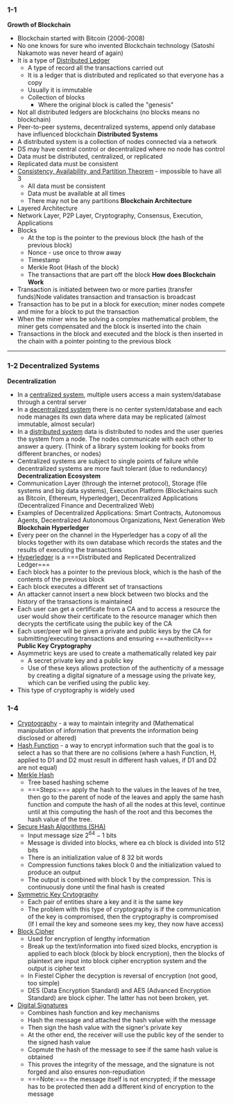 ### 1-1
**Growth of Blockchain**
- Blockchain started with Bitcoin (2006-2008)
- No one knows for sure who invented Blockchain technology (Satoshi Nakamoto was never heard of again)
- It is a type of <u>Distributed Ledger</u>
	- A type of record all the transactions carried out
	- It is a ledger that is distributed and replicated so that everyone has a copy
	- Usually it is immutable
	- Collection of blocks
		- Where the original block is called the "genesis"
- Not all distributed ledgers are blockchains (no blocks means no blockchain)
- Peer-to-peer systems, decentralized systems, append only database have influenced blockchain
**Distributed Systems**
- A distributed system is a collection of nodes connected via a network
- DS may have central control or decentralized where no node has control
- Data must be distributed, centralized, or replicated
- Replicated data must be consistent
- <u>Consistency, Availability, and Partition Theorem</u> - impossible to have all 3 
	- All data must be consistent
	- Data must be available at all times
	- There may not be any partitions
**Blockchain Architecture**
- Layered Architecture
- Network Layer, P2P Layer, Cryptography, Consensus, Execution, Applications
- Blocks
	- At the top is the pointer to the previous block (the hash of the previous block)
	- Nonce - use once to throw away
	- Timestamp
	- Merkle Root (Hash of the block)
	- The transactions that are part off the block
**How does Blockchain Work**
- Transaction is initiated between two or more parties (transfer funds)Node validates transaction and transaction is broadcast
- Transaction has to be put in a block for execution; miner nodes compete and mine for a block to put the transaction
- When the miner wins be solving a complex mathematical problem, the miner gets compensated and the block is inserted into the chain
- Transactions in the block and executed and the block is then inserted in the chain with a pointer pointing to the previous block
---
### 1-2 Decentralized Systems
**Decentralization**
- In a <u>centralized system</u>, multiple users access a main system/database through a central server
- In a <u>decentralized system</u> there is no center system/database and each node manages its own data where data may be replicated (almost immutable, almost secular)
- In a <u>distributed system</u> data is distributed to nodes and the user queries the system from a node. The nodes communicate with each other to answer a query. (Think of a library system looking for books from different branches, or nodes)
- Centralized systems are subject to single points of failure while decentralized systems are more fault tolerant (due to redundancy)
**Decentralization Ecosystem**
- Communication Layer (through the internet protocol), Storage (file systems and big data systems), Execution Platform (Blockchains such as Bitcoin, Ethereum, Hyperledger), Decentralized Applications (Decentralized Finance and Decentralized Web)
- Examples of Decentralized Applications: Smart Contracts, Autonomous Agents, Decentralized Autonomous Organizations, Next Generation Web
**Blockchain Hyperledger**
- Every peer on the channel in the Hyperledger has a copy of all the blocks together with its own database which records the states and the results of executing the transactions
- <u>Hyperledger</u> is a ===Distributed and Replicated Decentralized Ledger===
- Each block has a pointer to the previous block, which is the hash of the contents of the previous block
- Each block executes a different set of transactions
- An attacker cannot insert a new block between two blocks and the history of the transactions is maintained
- Each user can get a certificate from a CA and to access a resource the user would show their certificate to the resource manager which then decrypts the certificate using the public key of the CA
- Each user/peer will be given a private and public keys by the CA for submitting/executing transactions and ensuring ===authenticity===
**Public Key Cryptography**
- Asymmetric keys are used to create a mathematically related key pair
	- A secret private key and a public key
	- Use of these keys allows protection of the authenticity of a message by creating a digital signature of a message using the private key, which can be verified using the public key.
- This type of cryptography is widely used
### 1-4
- <u>Cryptography</u> - a way to maintain integrity and  (Mathematical manipulation of information that prevents the information being disclosed or altered)
- <u>Hash Function</u> - a way to encrypt information such that the goal is to select a has so that there are no collisions (where a hash Function, H, applied to D1 and D2 must result in different hash values, if D1 and D2 are not equal)
- <u>Merkle Hash</u>
	- Tree based hashing scheme
	- ===Steps:=== apply the hash to the values in the leaves of he tree, then go to the parent of node of the leaves and apply the same hash function and compute the hash of all the nodes at this level, continue until at this computing the hash of the root and this becomes the hash value of the tree.
- <u>Secure Hash Algorithms (SHA)</u>
	- Input message size $2^{64} - 1$ bits
	- Message is divided into blocks, where ea ch block is divided into 512 bits
	- There is an initialization value of 8 32 bit words
	- Compression functions takes block 0 and the initialization valued to produce an output
	- The output is combined with block 1 by the compression. This is continuously done until the final hash is created
- <u>Symmetric Key Crytography</u>
	- Each pair of entities share a key and it is the same key
	- The problem with this type of cryptography is if the communication of the key is compromised, then the cryptography is compromised (If I email the key and someone sees my key, they now have access)
- <u>Block Cipher</u>
	- Used for encryption of lengthy information
	- Break up the text/information into fixed sized blocks, encryption is applied to each block (block by block encryption), then the blocks of plaintext are input into block cipher encryption system and the output is cipher text
	- In Fiestel Cipher the decyption is reversal of encryption (not good, too simple)
	- DES (Data Encryption Standard) and AES (Advanced Encryption Standard) are block cipher. The latter has not been broken, yet.
- <u>Digital Signatures</u>
	- Combines hash function and key mechanisms
	- Hash the message and attached the hash value with the message
	- Then sign the hash value with the signer's private key
	- At the other end, the receiver will use the public key of the sender to the signed hash value
	- Copmute the hash of the message to see if the same hash value is obtained
	- This proves the integrity of the message, and the signature is not forged and also ensures non-repudiation
	- ===Note:=== the message itself is not encrypted; if the message has to be protected then add a different kind of encryption to the message